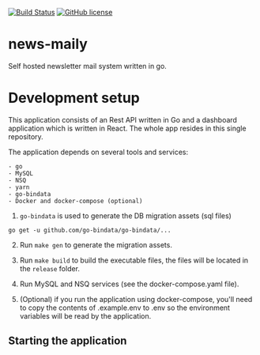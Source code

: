 [![Build Status](https://travis-ci.org/news-maily/app.svg?branch=master)](https://travis-ci.org/news-maily/app)
[![GitHub license](https://img.shields.io/badge/license-Apache%202-blue.svg)](https://raw.githubusercontent.com/FilipNikolovski/news-maily/master/LICENSE.md)

# news-maily

Self hosted newsletter mail system written in go.

# Development setup


This application consists of an Rest API written in Go and a dashboard application which is written in React. The whole app resides in this single repository.

The application depends on several tools and services:
    
    - go
    - MySQL
    - NSQ
    - yarn
    - go-bindata
    - Docker and docker-compose (optional)

1. `go-bindata` is used to generate the DB migration assets (sql files)

```
go get -u github.com/go-bindata/go-bindata/...
```

2. Run `make gen` to generate the migration assets.

3. Run `make build` to build the executable files, the files will be located in the `release` folder.

4. Run MySQL and NSQ services (see the docker-compose.yaml file).

5. (Optional) if you run the application using docker-compose, you'll need to copy the contents of .example.env to .env so the environment variables will be read by the application.

## Starting the application

